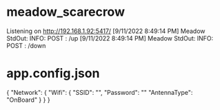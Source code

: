 # meadow_scarecrow

Listening on http://192.168.1.92:5417/
[9/11/2022 8:49:14 PM] Meadow StdOut: INFO: POST : /up
[9/11/2022 8:49:14 PM] Meadow StdOut: INFO: POST : /down


# app.config.json
{
	"Network": {
		"Wifi": {
			"SSID": "",
			"Password": ""
			"AntennaType": "OnBoard"
		}
	}
}